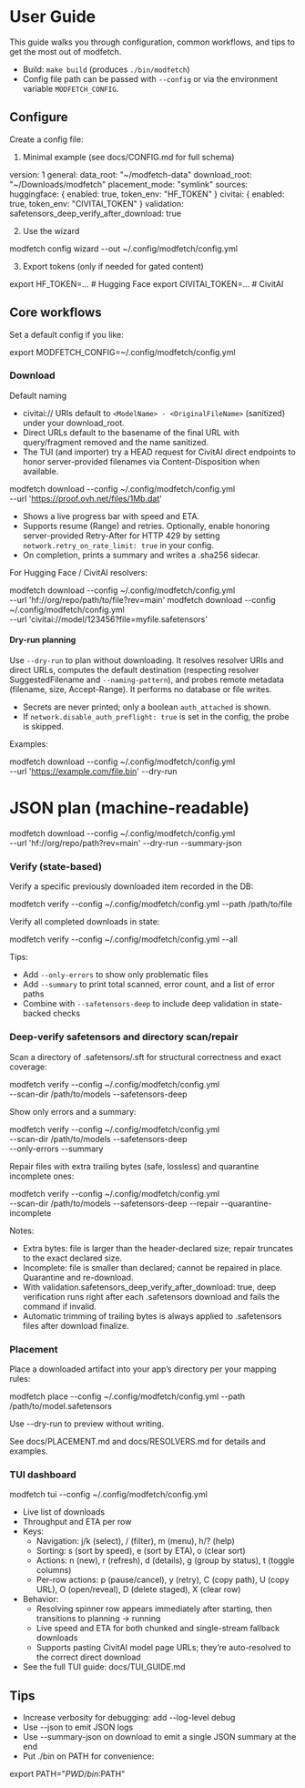 # User Guide

This guide walks you through configuration, common workflows, and tips to get the most out of modfetch.

- Build: `make build` (produces `./bin/modfetch`)
- Config file path can be passed with `--config` or via the environment variable `MODFETCH_CONFIG`.

## Configure

Create a config file:

1) Minimal example (see docs/CONFIG.md for full schema)

version: 1
general:
  data_root: "~/modfetch-data"
  download_root: "~/Downloads/modfetch"
  placement_mode: "symlink"
sources:
  huggingface: { enabled: true, token_env: "HF_TOKEN" }
  civitai:     { enabled: true, token_env: "CIVITAI_TOKEN" }
validation:
  safetensors_deep_verify_after_download: true

2) Use the wizard

modfetch config wizard --out ~/.config/modfetch/config.yml

3) Export tokens (only if needed for gated content)

export HF_TOKEN=...    # Hugging Face
export CIVITAI_TOKEN=...  # CivitAI

## Core workflows

Set a default config if you like:

export MODFETCH_CONFIG=~/.config/modfetch/config.yml

### Download

Default naming
- civitai:// URIs default to `<ModelName> - <OriginalFileName>` (sanitized) under your download_root.
- Direct URLs default to the basename of the final URL with query/fragment removed and the name sanitized.
- The TUI (and importer) try a HEAD request for CivitAI direct endpoints to honor server-provided filenames via Content-Disposition when available.

modfetch download --config ~/.config/modfetch/config.yml \
  --url 'https://proof.ovh.net/files/1Mb.dat'

- Shows a live progress bar with speed and ETA.
- Supports resume (Range) and retries. Optionally, enable honoring server-provided Retry-After for HTTP 429 by setting `network.retry_on_rate_limit: true` in your config.
- On completion, prints a summary and writes a .sha256 sidecar.

For Hugging Face / CivitAI resolvers:

modfetch download --config ~/.config/modfetch/config.yml \
  --url 'hf://org/repo/path/to/file?rev=main'
modfetch download --config ~/.config/modfetch/config.yml \
  --url 'civitai://model/123456?file=myfile.safetensors'

#### Dry-run planning

Use `--dry-run` to plan without downloading. It resolves resolver URIs and direct URLs, computes the default destination (respecting resolver SuggestedFilename and `--naming-pattern`), and probes remote metadata (filename, size, Accept-Range). It performs no database or file writes.

- Secrets are never printed; only a boolean `auth_attached` is shown.
- If `network.disable_auth_preflight: true` is set in the config, the probe is skipped.

Examples:

modfetch download --config ~/.config/modfetch/config.yml \
  --url 'https://example.com/file.bin' --dry-run

# JSON plan (machine-readable)
modfetch download --config ~/.config/modfetch/config.yml \
  --url 'hf://org/repo/path?rev=main' --dry-run --summary-json

### Verify (state-based)

Verify a specific previously downloaded item recorded in the DB:

modfetch verify --config ~/.config/modfetch/config.yml --path /path/to/file

Verify all completed downloads in state:

modfetch verify --config ~/.config/modfetch/config.yml --all

Tips:
- Add `--only-errors` to show only problematic files
- Add `--summary` to print total scanned, error count, and a list of error paths
- Combine with `--safetensors-deep` to include deep validation in state-backed checks

### Deep-verify safetensors and directory scan/repair

Scan a directory of .safetensors/.sft for structural correctness and exact coverage:

modfetch verify --config ~/.config/modfetch/config.yml \
  --scan-dir /path/to/models --safetensors-deep

Show only errors and a summary:

modfetch verify --config ~/.config/modfetch/config.yml \
  --scan-dir /path/to/models --safetensors-deep \
  --only-errors --summary

Repair files with extra trailing bytes (safe, lossless) and quarantine incomplete ones:

modfetch verify --config ~/.config/modfetch/config.yml \
  --scan-dir /path/to/models --safetensors-deep --repair --quarantine-incomplete

Notes:
- Extra bytes: file is larger than the header-declared size; repair truncates to the exact declared size.
- Incomplete: file is smaller than declared; cannot be repaired in place. Quarantine and re-download.
- With validation.safetensors_deep_verify_after_download: true, deep verification runs right after each .safetensors download and fails the command if invalid.
- Automatic trimming of trailing bytes is always applied to .safetensors files after download finalize.

### Placement

Place a downloaded artifact into your app’s directory per your mapping rules:

modfetch place --config ~/.config/modfetch/config.yml --path /path/to/model.safetensors

Use --dry-run to preview without writing.

See docs/PLACEMENT.md and docs/RESOLVERS.md for details and examples.

### TUI dashboard

modfetch tui --config ~/.config/modfetch/config.yml

- Live list of downloads
- Throughput and ETA per row
- Keys:
  - Navigation: j/k (select), / (filter), m (menu), h/? (help)
  - Sorting: s (sort by speed), e (sort by ETA), o (clear sort)
  - Actions: n (new), r (refresh), d (details), g (group by status), t (toggle columns)
  - Per-row actions: p (pause/cancel), y (retry), C (copy path), U (copy URL), O (open/reveal), D (delete staged), X (clear row)
- Behavior:
  - Resolving spinner row appears immediately after starting, then transitions to planning → running
  - Live speed and ETA for both chunked and single-stream fallback downloads
  - Supports pasting CivitAI model page URLs; they’re auto-resolved to the correct direct download
- See the full TUI guide: docs/TUI_GUIDE.md

## Tips

- Increase verbosity for debugging: add --log-level debug
- Use --json to emit JSON logs
- Use --summary-json on download to emit a single JSON summary at the end
- Put ./bin on PATH for convenience:

export PATH="$PWD/bin:$PATH"

